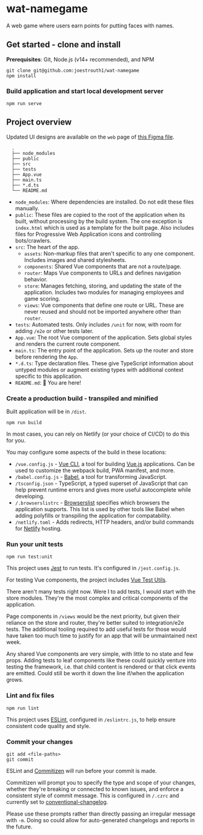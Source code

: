 # wat-namegame

A web game where users earn points for putting faces with names.

## Get started - clone and install

**Prerequisites**: Git, Node.js (v14+ recommended), and NPM

```
git clone git@github.com:joestrouth1/wat-namegame
npm install
```

### Build application and start local development server

```
npm run serve
```


## Project overview

Updated UI designs are available on the `web` page of [this Figma file](https://www.figma.com/file/4mvW85nIusoLmoRfSaHArR/wat-namegame?node-id=3637%3A1255).

```
  .
  ├── node_modules
  ├── public
  ├── src
  ├── tests
  ├── App.vue
  ├── main.ts
  ├── *.d.ts
  └── README.md
```

- `node_modules`: Where dependencies are installed. Do not edit these files manually.
- `public`: These files are copied to the root of the application when its built, without processing by the build system. The one exception is `index.html` which is used as a template for the built page. Also includes files for Progressive Web Application icons and controlling bots/crawlers.
- `src`: The heart of the app.
  - `assets`: Non-markup files that aren't specific to any one component. Includes images and shared stylesheets.
  - `components`: Shared Vue components that are not a route/page.
  - `router`: Maps Vue components to URLs and defines navigation behavior.
  - `store`: Manages fetching, storing, and updating the state of the application. Includes two modules for managing employees and game scoring.
  - `views`: Vue components that define one route or URL. These are never reused and should not be imported anywhere other than `router`.
- `tests`: Automated tests. Only includes `/unit` for now, with room for adding `/e2e` or other tests later.
- `App.vue`: The root Vue component of the application. Sets global styles and renders the current route component.
- `main.ts`: The entry point of the application. Sets up the router and store before rendering the `App`.
- `*.d.ts`: Type declaration files. These give TypeScript information about untyped modules or augment existing types with additional context specific to this application.
- `README.md`: 📌 You are here!

### Create a production build - transpiled and minified

Built application will be in `/dist`.

```
npm run build
```

In most cases, you can rely on Netlify (or your choice of CI/CD) to do this for you.

You may configure some aspects of the build in these locations:

- `/vue.config.js` - [Vue CLI](https://cli.vuejs.org/guide/), a tool for building [Vue.js](https://v3.vuejs.org/) applications. Can be used to customize the webpack build, PWA manifest, and more.
- `/babel.config.js` - [Babel](https://babeljs.io/), a tool for transforming JavaScript.
- `/tsconfig.json` - TypeScript, a typed superset of JavaScript that can help prevent runtime errors and gives more useful autocomplete while developing.
- `/.browserslistrc` - [Browserslist](https://github.com/browserslist/browserslist) specifies which browsers the application supports. This list is used by other tools like Babel when adding polyfills or transpiling the application for compatability.
- `/netlify.toml` - Adds redirects, HTTP headers, and/or build commands for [Netlify](https://www.netlify.com/) hosting.

### Run your unit tests

```
npm run test:unit
```

This project uses [Jest](https://jestjs.io/) to run tests. It's configured in `/jest.config.js`.

For testing Vue components, the project includes [Vue Test Utils](https://next.vue-test-utils.vuejs.org/).

There aren't many tests right now. Were I to add tests, I would start with the store modules. They're the most complex and critical components of the application. 

Page components in `/views` would be the next priority, but given their reliance on the store and router, they're better suited to integration/e2e tests. The additional tooling required to add useful tests for those would have taken too much time to justify for an app that will be unmaintained next week. 

Any shared Vue components are very simple, with little to no state and few props. 
Adding tests to leaf components like these could quickly venture into testing the framework, i.e. that child content is rendered or that click events are emitted. Could still be worth it down the line if/when the application grows.

### Lint and fix files

```
npm run lint
```

This project uses [ESLint](https://eslint.org/), configured in `/eslintrc.js`, to help ensure consistent code quality and style.

### Commit your changes

```
git add <file-paths>
git commit
```

ESLint and [Commitizen](https://github.com/commitizen/cz-cli) will run before your commit is made.

Commitizen will prompt you to specify the type and scope of your changes, whether they're breaking or connected to known issues, and enforce a consistent style of commit message. This is configured in `/.czrc` and currently set to [conventional-changelog](https://github.com/conventional-changelog/conventional-changelog).

Please use these prompts rather than directly passing an irregular message with `-m`.
Doing so could allow for auto-generated changelogs and reports in the future.
